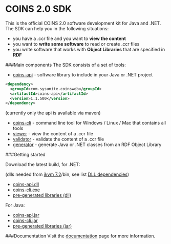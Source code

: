 # COINS 2.0 SDK
This is the official COINS 2.0 software development kit for Java and .NET. The SDK can help you in the following situations:
* you have a .ccr file and you want to **view the content**
* you want to **write some software** to read or create .ccr files
* you write software that works with **Object Libraries** that are specified in **RDF**

###Main components
The SDK consists of a set of tools:
* [coins-api](https://github.com/sysunite/coins-2-sdk/wiki/coins-api-reference) - software library to include in your Java or .NET project
```xml
<dependency>
  <groupId>com.sysunite.coinsweb</groupId>
  <artifactId>coins-api</artifactId>
  <version>1.1.500</version>
</dependency>
```
(currently only the api is available via maven)
* [coins-cli](https://github.com/sysunite/coins-2-sdk/wiki/installation-of-coins-cli) - command line tool for Windows / Linux / Mac that contains all tools
* [viewer](https://github.com/sysunite/coins-2-sdk/wiki/coins-cli-viewer) - view the content of a .ccr file
* [validator](https://github.com/sysunite/coins-2-sdk/wiki/coins-cli-validate) - validate the content of a .ccr file
* [generator](https://github.com/sysunite/coins-2-sdk/wiki/coins-cli-generate) - generate Java or .NET classes from an RDF Object Library


###Getting started

Download the latest build, for .NET:

(dlls needed from [ikvm 7.2](https://sourceforge.net/projects/ikvm/files/ikvm/7.2.4630.5/ikvmbin-7.2.4630.5.zip)/bin, see list [DLL dependencies](https://github.com/sysunite/coins-2-sdk/wiki/DLL-dependencies))
* [coins-api.dll](/dist/sdk/dll/coins-api.dll?raw=true)
* [coins-cli.exe](/dist/sdk/dll/coins-cli.exe?raw=true) 
* [pre-generated libraries (dll)](/dist/library/dll)

For Java:
* [coins-api.jar](/dist/sdk/jar/coins-api.jar?raw=true)
* [coins-cli.jar](/dist/sdk/jar/coins-cli.jar?raw=true)
* [pre-generated libraries (jar)](/dist/library/jar)



###Documentation
Visit the [documentation](https://github.com/sysunite/coins-2-sdk/wiki) page for more information.
